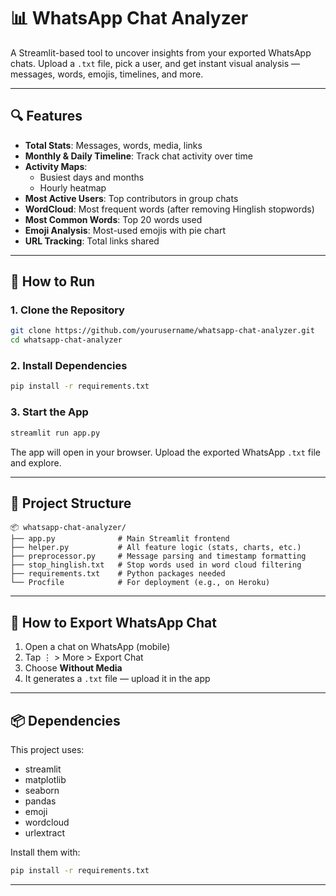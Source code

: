 
# 📊 WhatsApp Chat Analyzer

A Streamlit-based tool to uncover insights from your exported WhatsApp chats. Upload a `.txt` file, pick a user, and get instant visual analysis — messages, words, emojis, timelines, and more.

---

## 🔍 Features

- **Total Stats**: Messages, words, media, links  
- **Monthly & Daily Timeline**: Track chat activity over time  
- **Activity Maps**:  
  - Busiest days and months  
  - Hourly heatmap  
- **Most Active Users**: Top contributors in group chats  
- **WordCloud**: Most frequent words (after removing Hinglish stopwords)  
- **Most Common Words**: Top 20 words used  
- **Emoji Analysis**: Most-used emojis with pie chart  
- **URL Tracking**: Total links shared  

---

## 🚀 How to Run

### 1. Clone the Repository

```bash
git clone https://github.com/yourusername/whatsapp-chat-analyzer.git
cd whatsapp-chat-analyzer
```

### 2. Install Dependencies

```bash
pip install -r requirements.txt
```

### 3. Start the App

```bash
streamlit run app.py
```

The app will open in your browser. Upload the exported WhatsApp `.txt` file and explore.

---

## 📁 Project Structure

```
📦 whatsapp-chat-analyzer/
├── app.py              # Main Streamlit frontend
├── helper.py           # All feature logic (stats, charts, etc.)
├── preprocessor.py     # Message parsing and timestamp formatting
├── stop_hinglish.txt   # Stop words used in word cloud filtering
├── requirements.txt    # Python packages needed
└── Procfile            # For deployment (e.g., on Heroku)
```

---

## 📝 How to Export WhatsApp Chat

1. Open a chat on WhatsApp (mobile)  
2. Tap ⋮ > More > Export Chat  
3. Choose **Without Media**  
4. It generates a `.txt` file — upload it in the app  

---

## 📦 Dependencies

This project uses:

- streamlit  
- matplotlib  
- seaborn  
- pandas  
- emoji  
- wordcloud  
- urlextract  

Install them with:
```bash
pip install -r requirements.txt
```

---

